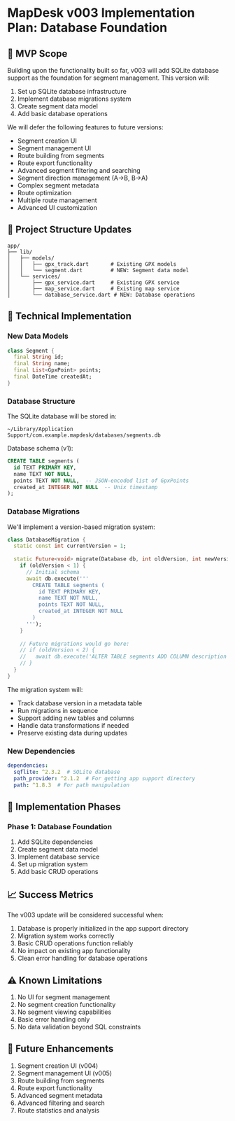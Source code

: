 # MapDesk v003 Implementation Plan: Database Foundation

## 🎯 MVP Scope

Building upon the functionality built so far, v003 will add SQLite database support as the foundation for segment management. This version will:

1. Set up SQLite database infrastructure
2. Implement database migrations system
3. Create segment data model
4. Add basic database operations

We will defer the following features to future versions:
- Segment creation UI
- Segment management UI
- Route building from segments
- Route export functionality
- Advanced segment filtering and searching
- Segment direction management (A→B, B→A)
- Complex segment metadata
- Route optimization
- Multiple route management
- Advanced UI customization

## 📁 Project Structure Updates

```
app/
├── lib/
│   ├── models/
│   │   ├── gpx_track.dart       # Existing GPX models
│   │   └── segment.dart         # NEW: Segment data model
│   └── services/
│       ├── gpx_service.dart     # Existing GPX service
│       ├── map_service.dart     # Existing map service
│       └── database_service.dart # NEW: Database operations
```

## 🔧 Technical Implementation

### New Data Models

```dart
class Segment {
  final String id;
  final String name;
  final List<GpxPoint> points;
  final DateTime createdAt;
}
```

### Database Structure
The SQLite database will be stored in:
```
~/Library/Application Support/com.example.mapdesk/databases/segments.db
```

Database schema (v1):
```sql
CREATE TABLE segments (
  id TEXT PRIMARY KEY,
  name TEXT NOT NULL,
  points TEXT NOT NULL,  -- JSON-encoded list of GpxPoints
  created_at INTEGER NOT NULL  -- Unix timestamp
);
```

### Database Migrations
We'll implement a version-based migration system:

```dart
class DatabaseMigration {
  static const int currentVersion = 1;
  
  static Future<void> migrate(Database db, int oldVersion, int newVersion) async {
    if (oldVersion < 1) {
      // Initial schema
      await db.execute('''
        CREATE TABLE segments (
          id TEXT PRIMARY KEY,
          name TEXT NOT NULL,
          points TEXT NOT NULL,
          created_at INTEGER NOT NULL
        )
      ''');
    }
    
    // Future migrations would go here:
    // if (oldVersion < 2) {
    //   await db.execute('ALTER TABLE segments ADD COLUMN description TEXT');
    // }
  }
}
```

The migration system will:
- Track database version in a metadata table
- Run migrations in sequence
- Support adding new tables and columns
- Handle data transformations if needed
- Preserve existing data during updates

### New Dependencies
```yaml
dependencies:
  sqflite: ^2.3.2  # SQLite database
  path_provider: ^2.1.2  # For getting app support directory
  path: ^1.8.3  # For path manipulation
```

## 🚀 Implementation Phases

### Phase 1: Database Foundation
1. Add SQLite dependencies
2. Create segment data model
3. Implement database service
4. Set up migration system
5. Add basic CRUD operations

## 📈 Success Metrics

The v003 update will be considered successful when:
1. Database is properly initialized in the app support directory
2. Migration system works correctly
3. Basic CRUD operations function reliably
4. No impact on existing app functionality
5. Clean error handling for database operations

## ⚠️ Known Limitations

1. No UI for segment management
2. No segment creation functionality
3. No segment viewing capabilities
4. Basic error handling only
5. No data validation beyond SQL constraints

## 🔄 Future Enhancements

1. Segment creation UI (v004)
2. Segment management UI (v005)
3. Route building from segments
4. Route export functionality
5. Advanced segment metadata
6. Advanced filtering and search
7. Route statistics and analysis 